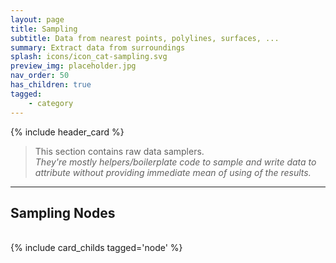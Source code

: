 ```yaml
---
layout: page
title: Sampling
subtitle: Data from nearest points, polylines, surfaces, ...
summary: Extract data from surroundings
splash: icons/icon_cat-sampling.svg
preview_img: placeholder.jpg
nav_order: 50
has_children: true
tagged:
    - category
---
```


{% include header_card %}

> This section contains raw data samplers.  
> *They're mostly helpers/boilerplate code to sample and write data to attribute without providing immediate mean of using of the results.*

---
## Sampling Nodes
<br>
{% include card_childs tagged='node' %}